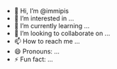 - 👋 Hi, I’m @immipis
- 👀 I’m interested in ...
- 🌱 I’m currently learning ...
- 💞️ I’m looking to collaborate on ...
- 📫 How to reach me ...
- 😄 Pronouns: ...
- ⚡ Fun fact: ...

<!---
immipis/immipis is a ✨ special ✨ repository because its `README.md` (this file) appears on your GitHub profile.
You can click the Preview link to take a look at your changes.
--->
